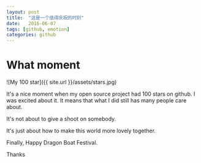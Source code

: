 ```yaml
---
layout: post
title:  "这是一个值得庆祝的时刻"
date:   2016-06-07
tags: [github, emotion]
categories: github
---
```


# What moment

![My 100 star]({{ site.url }}/assets/stars.jpg)

It's a nice moment when my open source project had 100 stars on github. I was excited about it. It means that what I did still has many people care about.

It's not about to give a shoot on somebody.

It's just about how to make this world more lovely together.

Finally, Happy Dragon Boat Festival.

Thanks



